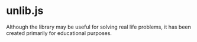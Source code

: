 # unlib.js

Although the library may be useful for solving real life problems, it has been created primarily for educational purposes.
